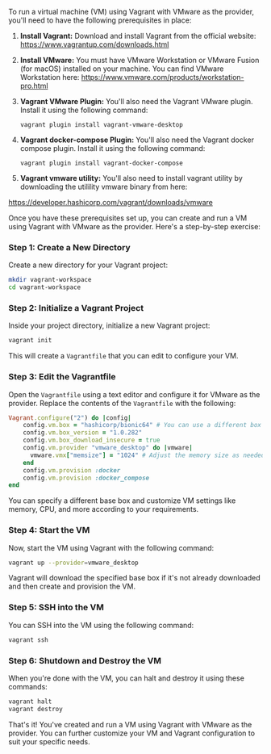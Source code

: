 To run a virtual machine (VM) using Vagrant with VMware as the provider, you'll need to have the following prerequisites in place:

1. **Install Vagrant:** Download and install Vagrant from the official website: https://www.vagrantup.com/downloads.html

2. **Install VMware:** You must have VMware Workstation or VMware Fusion (for macOS) installed on your machine. You can find VMware Workstation here: https://www.vmware.com/products/workstation-pro.html

3. **Vagrant VMware Plugin:** You'll also need the Vagrant VMware plugin. Install it using the following command:

   ```
   vagrant plugin install vagrant-vmware-desktop
   ```
4. **Vagrant docker-compose Plugin:** You'll also need the Vagrant docker compose plugin. Install it using the following command:

   ```
   vagrant plugin install vagrant-docker-compose
   ```

5. **Vagrant vmware utility:** You'll also need to install vagrant utility by downloading the utilility vmware binary from here:

https://developer.hashicorp.com/vagrant/downloads/vmware

Once you have these prerequisites set up, you can create and run a VM using Vagrant with VMware as the provider. Here's a step-by-step exercise:

### Step 1: Create a New Directory

Create a new directory for your Vagrant project:

```bash
mkdir vagrant-workspace
cd vagrant-workspace
```

### Step 2: Initialize a Vagrant Project

Inside your project directory, initialize a new Vagrant project:

```bash
vagrant init
```

This will create a `Vagrantfile` that you can edit to configure your VM.

### Step 3: Edit the Vagrantfile

Open the `Vagrantfile` using a text editor and configure it for VMware as the provider. Replace the contents of the `Vagrantfile` with the following:

```ruby
Vagrant.configure("2") do |config|
    config.vm.box = "hashicorp/bionic64" # You can use a different box if needed
    config.vm.box_version = "1.0.282"
    config.vm.box_download_insecure = true
    config.vm.provider "vmware_desktop" do |vmware|
      vmware.vmx["memsize"] = "1024" # Adjust the memory size as needed
    end
    config.vm.provision :docker
    config.vm.provision :docker_compose
end
```

You can specify a different base box and customize VM settings like memory, CPU, and more according to your requirements.

### Step 4: Start the VM

Now, start the VM using Vagrant with the following command:

```bash
vagrant up --provider=vmware_desktop
```

Vagrant will download the specified base box if it's not already downloaded and then create and provision the VM.

### Step 5: SSH into the VM

You can SSH into the VM using the following command:

```bash
vagrant ssh
```

### Step 6: Shutdown and Destroy the VM

When you're done with the VM, you can halt and destroy it using these commands:

```bash
vagrant halt
vagrant destroy
```

That's it! You've created and run a VM using Vagrant with VMware as the provider. You can further customize your VM and Vagrant configuration to suit your specific needs.